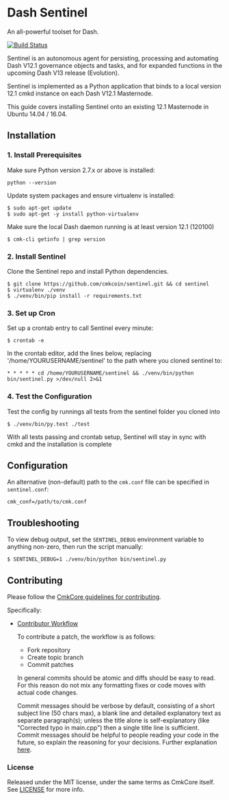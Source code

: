 # Dash Sentinel

An all-powerful toolset for Dash.

[![Build Status](https://travis-ci.org/cmkcoin/sentinel.svg?branch=master)](https://travis-ci.org/cmkcoin/sentinel)

Sentinel is an autonomous agent for persisting, processing and automating Dash V12.1 governance objects and tasks, and for expanded functions in the upcoming Dash V13 release (Evolution).

Sentinel is implemented as a Python application that binds to a local version 12.1 cmkd instance on each Dash V12.1 Masternode.

This guide covers installing Sentinel onto an existing 12.1 Masternode in Ubuntu 14.04 / 16.04.

## Installation

### 1. Install Prerequisites

Make sure Python version 2.7.x or above is installed:

    python --version

Update system packages and ensure virtualenv is installed:

    $ sudo apt-get update
    $ sudo apt-get -y install python-virtualenv

Make sure the local Dash daemon running is at least version 12.1 (120100)

    $ cmk-cli getinfo | grep version

### 2. Install Sentinel

Clone the Sentinel repo and install Python dependencies.

    $ git clone https://github.com/cmkcoin/sentinel.git && cd sentinel
    $ virtualenv ./venv
    $ ./venv/bin/pip install -r requirements.txt

### 3. Set up Cron

Set up a crontab entry to call Sentinel every minute:

    $ crontab -e

In the crontab editor, add the lines below, replacing '/home/YOURUSERNAME/sentinel' to the path where you cloned sentinel to:

    * * * * * cd /home/YOURUSERNAME/sentinel && ./venv/bin/python bin/sentinel.py >/dev/null 2>&1

### 4. Test the Configuration

Test the config by runnings all tests from the sentinel folder you cloned into

    $ ./venv/bin/py.test ./test

With all tests passing and crontab setup, Sentinel will stay in sync with cmkd and the installation is complete

## Configuration

An alternative (non-default) path to the `cmk.conf` file can be specified in `sentinel.conf`:

    cmk_conf=/path/to/cmk.conf

## Troubleshooting

To view debug output, set the `SENTINEL_DEBUG` environment variable to anything non-zero, then run the script manually:

    $ SENTINEL_DEBUG=1 ./venv/bin/python bin/sentinel.py

## Contributing

Please follow the [CmkCore guidelines for contributing](https://github.com/cmkcoin/cmk/blob/v0.12.1.x/CONTRIBUTING.md).

Specifically:

* [Contributor Workflow](https://github.com/cmkcoin/cmkcore/blob/v0.12.1.x/CONTRIBUTING.md#contributor-workflow)

    To contribute a patch, the workflow is as follows:

    * Fork repository
    * Create topic branch
    * Commit patches

    In general commits should be atomic and diffs should be easy to read. For this reason do not mix any formatting fixes or code moves with actual code changes.

    Commit messages should be verbose by default, consisting of a short subject line (50 chars max), a blank line and detailed explanatory text as separate paragraph(s); unless the title alone is self-explanatory (like "Corrected typo in main.cpp") then a single title line is sufficient. Commit messages should be helpful to people reading your code in the future, so explain the reasoning for your decisions. Further explanation [here](http://chris.beams.io/posts/git-commit/).

### License

Released under the MIT license, under the same terms as CmkCore itself. See [LICENSE](LICENSE) for more info.
